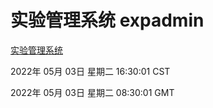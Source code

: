 # 实验管理系统 expadmin
[实验管理系统](http://59.174.25.66:56808/expadmin-782313d2-e1b1-4ea7-932e-3a55e6a1a4d0/)

2022年 05月 03日 星期二 16:30:01 CST

2022年 05月 03日 星期二 08:30:01 GMT

